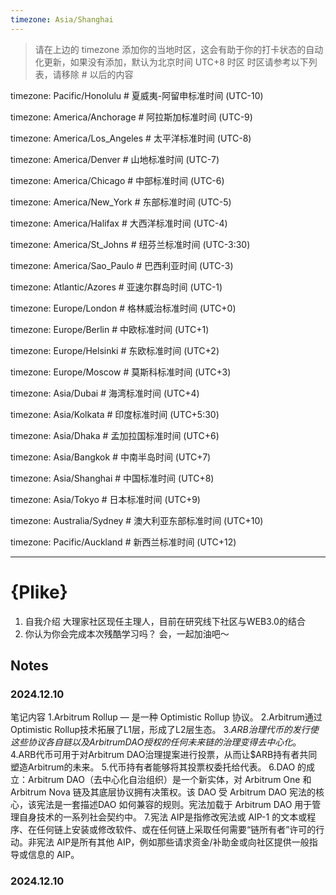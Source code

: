 ```yaml
---
timezone: Asia/Shanghai
---
```


> 请在上边的 timezone 添加你的当地时区，这会有助于你的打卡状态的自动化更新，如果没有添加，默认为北京时间 UTC+8 时区
> 时区请参考以下列表，请移除 # 以后的内容

timezone: Pacific/Honolulu # 夏威夷-阿留申标准时间 (UTC-10)

timezone: America/Anchorage # 阿拉斯加标准时间 (UTC-9)

timezone: America/Los_Angeles # 太平洋标准时间 (UTC-8)

timezone: America/Denver # 山地标准时间 (UTC-7)

timezone: America/Chicago # 中部标准时间 (UTC-6)

timezone: America/New_York # 东部标准时间 (UTC-5)

timezone: America/Halifax # 大西洋标准时间 (UTC-4)

timezone: America/St_Johns # 纽芬兰标准时间 (UTC-3:30)

timezone: America/Sao_Paulo # 巴西利亚时间 (UTC-3)

timezone: Atlantic/Azores # 亚速尔群岛时间 (UTC-1)

timezone: Europe/London # 格林威治标准时间 (UTC+0)

timezone: Europe/Berlin # 中欧标准时间 (UTC+1)

timezone: Europe/Helsinki # 东欧标准时间 (UTC+2)

timezone: Europe/Moscow # 莫斯科标准时间 (UTC+3)

timezone: Asia/Dubai # 海湾标准时间 (UTC+4)

timezone: Asia/Kolkata # 印度标准时间 (UTC+5:30)

timezone: Asia/Dhaka # 孟加拉国标准时间 (UTC+6)

timezone: Asia/Bangkok # 中南半岛时间 (UTC+7)

timezone: Asia/Shanghai # 中国标准时间 (UTC+8)

timezone: Asia/Tokyo # 日本标准时间 (UTC+9)

timezone: Australia/Sydney # 澳大利亚东部标准时间 (UTC+10)

timezone: Pacific/Auckland # 新西兰标准时间 (UTC+12)

---

# {Plike}

1. 自我介绍
大理家社区现任主理人，目前在研究线下社区与WEB3.0的结合
2. 你认为你会完成本次残酷学习吗？
会，一起加油吧～

## Notes

<!-- Content_START -->

### 2024.12.10

笔记内容
1.Arbitrum Rollup — 是一种 Optimistic Rollup 协议。 
2.Arbitrum通过Optimistic Rollup技术拓展了L1层，形成了L2层生态。 
3.$ARB治理代币的发行使这些协议各自链以及Arbitrum DAO授权的任何未来链的治理变得去中心化。 
4.$ARB代币可用于对Arbitrum DAO治理提案进行投票，从而让$ARB持有者共同塑造Arbitrum的未来。 
5.代币持有者能够将其投票权委托给代表。 
6.DAO 的成立：Arbitrum DAO（去中心化自治组织）是一个新实体，对 Arbitrum One 和 Arbitrum Nova 链及其底层协议拥有决策权。该 DAO 受 Arbitrum DAO 宪法的核心，该宪法是一套描述DAO 如何兼容的规则。宪法加载于 Arbitrum DAO 用于管理自身技术的一系列社会契约中。
7.宪法 AIP是指修改宪法或 AIP-1 的文本或程序、在任何链上安装或修改软件、或在任何链上采取任何需要“链所有者”许可的行动。非宪法 AIP是所有其他 AIP，例如那些请求资金/补助金或向社区提供一般指导或信息的 AIP。

### 2024.12.10

<!-- Content_END -->

